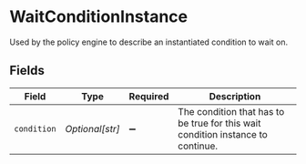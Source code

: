 # WaitConditionInstance

Used by the policy engine to describe an instantiated condition to wait on.


## Fields

| Field                                                                           | Type                                                                            | Required                                                                        | Description                                                                     |
| ------------------------------------------------------------------------------- | ------------------------------------------------------------------------------- | ------------------------------------------------------------------------------- | ------------------------------------------------------------------------------- |
| `condition`                                                                     | *Optional[str]*                                                                 | :heavy_minus_sign:                                                              | The condition that has to be true for this wait condition instance to continue. |
